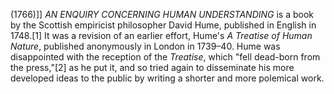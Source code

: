 (1766)]] _AN ENQUIRY CONCERNING HUMAN UNDERSTANDING_ is a book by the Scottish empiricist philosopher David Hume, published in English in 1748.[1] It was a revision of an earlier effort, Hume's _A Treatise of Human Nature_, published anonymously in London in 1739–40. Hume was disappointed with the reception of the _Treatise_, which "fell dead-born from the press,"[2] as he put it, and so tried again to disseminate his more developed ideas to the public by writing a shorter and more polemical work.
